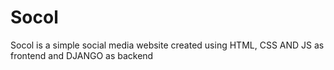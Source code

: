 # Socol
Socol is a simple social media website created using HTML, CSS AND JS as frontend and DJANGO as backend 
